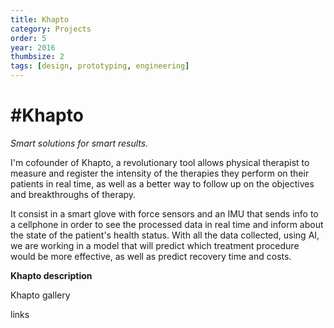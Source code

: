 ```yaml
---
title: Khapto
category: Projects
order: 5
year: 2016
thumbsize: 2
tags: [design, prototyping, engineering]
---
```

# #Khapto

*Smart solutions for smart results.*

I'm cofounder of Khapto, a revolutionary tool allows physical therapist to measure and register the intensity of the therapies they perform on their patients in real time, as well as a better way to follow up on the objectives and breakthroughs of therapy.

It consist in a smart glove with force sensors and an IMU that sends info to a cellphone in order to see the processed data in real time and inform about the state of the patient's health status.
With all the data collected, using AI, we are working in a model that will predict which treatment procedure would be more effective, as well as predict recovery time and costs.

**Khapto description**

Khapto gallery

links
